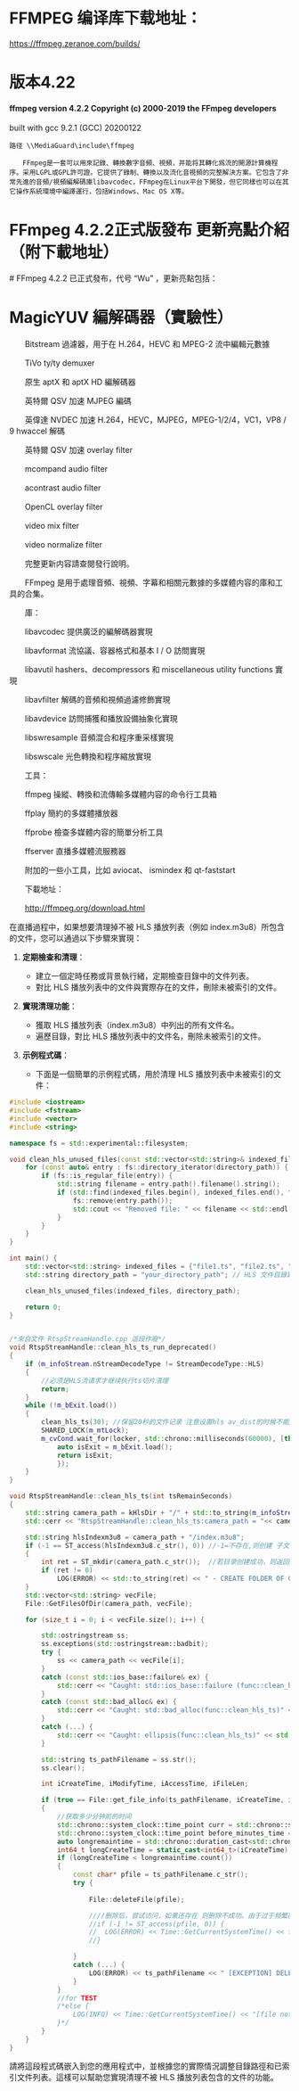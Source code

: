 ﻿# FFMPEG 编译库下载地址：
https://ffmpeg.zeranoe.com/builds/

# 版本4.22  

#### ffmpeg version 4.2.2 Copyright (c) 2000-2019 the FFmpeg developers
built with gcc 9.2.1 (GCC) 20200122

	路径 \\MediaGuard\include\ffmpeg
	
	　　FFmpeg是一套可以用來記錄、轉換數字音頻、視頻，并能将其轉化爲流的開源計算機程序。采用LGPL或GPL許可證。它提供了錄制、轉換以及流化音視頻的完整解決方案。它包含了非常先進的音頻/視頻編解碼庫libavcodec，FFmpeg在Linux平台下開發，但它同樣也可以在其它操作系統環境中編譯運行，包括Windows、Mac OS X等。

# FFmpeg 4.2.2正式版發布 更新亮點介紹（附下載地址）

­# FFmpeg 4.2.2 已正式發布，代号 “Wu” ，更新亮點包括：

# MagicYUV 編解碼器（實驗性）

­　　Bitstream 過濾器，用于在 H.264，HEVC 和 MPEG-2 流中編輯元數據

­　　TiVo ty/ty demuxer

­　　原生 aptX 和 aptX HD 編解碼器

­　　英特爾 QSV 加速 MJPEG 編碼

­　　英偉達 NVDEC 加速 H.264，HEVC，MJPEG，MPEG-1/2/4，VC1，VP8 / 9 hwaccel 解碼

­　　英特爾 QSV 加速 overlay filter

­　　mcompand audio filter

­　　acontrast audio filter

­　　OpenCL overlay filter

­　　video mix filter

­　　video normalize filter

­　　完整更新内容請查閱發行說明。

­　　FFmpeg 是用于處理音頻、視頻、字幕和相關元數據的多媒體内容的庫和工具的合集。

­　　庫：

­　　libavcodec 提供廣泛的編解碼器實現

­　　libavformat 流協議、容器格式和基本 I / O 訪問實現

­　　libavutil hashers、decompressors 和 miscellaneous utility functions 實現

­　　libavfilter 解碼的音頻和視頻過濾修飾實現

­　　libavdevice 訪問捕獲和播放設備抽象化實現

­　　libswresample 音頻混合和程序重采樣實現

­　　libswscale 光色轉換和程序縮放實現

­　　工具：

­　　ffmpeg 操縱、轉換和流傳輸多媒體内容的命令行工具箱

­　　ffplay 簡約的多媒體播放器

­　　ffprobe 檢查多媒體内容的簡單分析工具

­　　ffserver 直播多媒體流服務器

­　　附加的一些小工具，比如 aviocat、 ismindex 和 qt-faststart

­　　下載地址：

­　　http://ffmpeg.org/download.html



在直播過程中，如果想要清理掉不被 HLS 播放列表（例如 index.m3u8）所包含的文件，您可以通過以下步驟來實現：

1. **定期檢查和清理**：
   - 建立一個定時任務或背景執行緒，定期檢查目錄中的文件列表。
   - 對比 HLS 播放列表中的文件與實際存在的文件，刪除未被索引的文件。

2. **實現清理功能**：
   - 獲取 HLS 播放列表（index.m3u8）中列出的所有文件名。
   - 遍歷目錄，對比 HLS 播放列表中的文件名，刪除未被索引的文件。

3. **示例程式碼**：
   - 下面是一個簡單的示例程式碼，用於清理 HLS 播放列表中未被索引的文件：

```cpp
#include <iostream>
#include <fstream>
#include <vector>
#include <string> 

namespace fs = std::experimental::filesystem;

void clean_hls_unused_files(const std::vector<std::string>& indexed_files, const std::string& directory_path) {
    for (const auto& entry : fs::directory_iterator(directory_path)) {
        if (fs::is_regular_file(entry)) {
            std::string filename = entry.path().filename().string();
            if (std::find(indexed_files.begin(), indexed_files.end(), filename) == indexed_files.end()) {
                fs::remove(entry.path());
                std::cout << "Removed file: " << filename << std::endl;
            }
        }
    }
}

int main() {
    std::vector<std::string> indexed_files = {"file1.ts", "file2.ts", "file3.ts"}; // 從 index.m3u8 中獲取的已索引文件列表
    std::string directory_path = "your_directory_path"; // HLS 文件目錄路徑

    clean_hls_unused_files(indexed_files, directory_path);

    return 0;
}


/*來自文件 RtspStreamHandle.cpp 這段作廢*/
void RtspStreamHandle::clean_hls_ts_run_deprecated()
{
	if (m_infoStream.nStreamDecodeType != StreamDecodeType::HLS)
	{
		//必须是HLS流请求才继续执行ts切片清理
		return;
	}
	while (!m_bExit.load())
	{
		clean_hls_ts(30); //保留20秒的文件记录 注意设置hls av_dist的时候不能大于这个时间，
		SHARED_LOCK(m_mtLock);
		m_cvCond.wait_for(locker, std::chrono::milliseconds(60000), [this]() {  //60's
			auto isExit = m_bExit.load();
			return isExit;
			});
	}
}

void RtspStreamHandle::clean_hls_ts(int tsRemainSeconds)
{
	std::string camera_path = kHlsDir + "/" + std::to_string(m_infoStream.nCameraId) + "/";
	std::cerr << "RtspStreamHandle::clean_hls_ts:camera_path = "<< camera_path << std::endl;

	std::string hlsIndexm3u8 = camera_path + "/index.m3u8";
	if (-1 == ST_access(hlsIndexm3u8.c_str(), 0)) //-1=不存在,则创建 子文件夹（camerId）
	{
		int ret = ST_mkdir(camera_path.c_str());  //若目录创建成功，则返回0；否则返回-1
		if (ret != 0)
			LOG(ERROR) << std::to_string(ret) << " - CREATE FOLDER OF CAMERA HLS FAIL:" << camera_path.c_str() << "\n";
	}
	std::vector<std::string> vecFile;
	File::GetFilesOfDir(camera_path, vecFile);

	for (size_t i = 0; i < vecFile.size(); i++) {

		std::ostringstream ss;
		ss.exceptions(std::ostringstream::badbit);
		try {
			ss << camera_path << vecFile[i];
		}
		catch (const std::ios_base::failure& ex) {
			std::cerr << "Caught: std::ios_base::failure (func::clean_hls_ts)" << std::endl;
		}
		catch (const std::bad_alloc& ex) {
			std::cerr << "Caught: std::bad_alloc(func::clean_hls_ts)" << std::endl;
		}
		catch (...) {
			std::cerr << "Caught: ellipsis(func::clean_hls_ts)" << std::endl;
		}

		std::string ts_pathFilename = ss.str();
		ss.clear();

		int iCreateTime, iModifyTime, iAccessTime, iFileLen;

		if (true == File::get_file_info(ts_pathFilename, iCreateTime, iModifyTime, iAccessTime, iFileLen))
		{
			//获取多少分钟前的时间
			std::chrono::system_clock::time_point curr = std::chrono::system_clock::now();
			std::chrono::system_clock::time_point before_minutes_time = curr - std::chrono::seconds(tsRemainSeconds);
			auto longremaintime = std::chrono::duration_cast<std::chrono::seconds>(before_minutes_time.time_since_epoch());
			int64_t longCreateTime = static_cast<int64_t>(iCreateTime);
			if (longCreateTime < longremaintime.count())
			{
				const char* pfile = ts_pathFilename.c_str();
				try {
					 
					File::deleteFile(pfile);

					////删除后，尝试访问，如果还存在 则删除不成功。由于过于频繁影响速度，屏蔽掉
					//if (-1 != ST_access(pfile, 0)) { 
					//	LOG(ERROR) << Time::GetCurrentSystemTime() << ts_pathFilename << " DELETED FAIL:" << pfile << "file create:" << longCreateTime << "-" << iCreateTime << " | " << longremaintime.count() << std::endl;
					//}

				}
				catch (...) {
					LOG(ERROR) << ts_pathFilename << " [EXCEPTION] DELETED TS FILE FAIL" << std::endl;
				}
			}
			//for TEST
			/*else {
				LOG(INFO) << Time::GetCurrentSystemTime() << "[file not in " << tsRemainSeconds << " seconds ago]" << " file create:" << longCreateTime << "-" << iCreateTime << " | " << longremaintime.count();
			}*/
		}
	}
}
```

請將這段程式碼嵌入到您的應用程式中，並根據您的實際情況調整目錄路徑和已索引文件列表。這樣可以幫助您實現清理不被 HLS 播放列表包含的文件的功能。

 